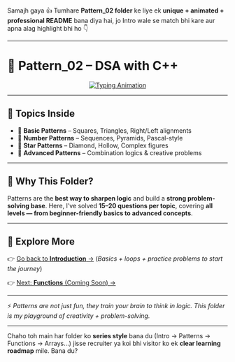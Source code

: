 Samajh gaya 👍 Tumhare **Pattern\_02 folder** ke liye ek **unique + animated + professional README** bana diya hai, jo Intro wale se match bhi kare aur apna alag highlight bhi ho 👇

---

# 🎨 Pattern\_02 – DSA with C++

<p align="center">
  <a href="https://git.io/typing-svg">
    <img src="https://readme-typing-svg.herokuapp.com?font=Fira+Code&size=22&pause=1000&color=F7B93E&center=true&vCenter=true&width=600&lines=⭐+Mastering+Patterns;📐+15-20+Questions+per+Topic;🚀+From+Basic+to+Advanced+Logic" alt="Typing Animation" />
  </a>
</p>

---

## 📂 Topics Inside

* 🔹 **Basic Patterns** – Squares, Triangles, Right/Left alignments
* 🔹 **Number Patterns** – Sequences, Pyramids, Pascal-style
* 🔹 **Star Patterns** – Diamond, Hollow, Complex figures
* 🔹 **Advanced Patterns** – Combination logics & creative problems

---

## 🎯 Why This Folder?

Patterns are the **best way to sharpen logic** and build a **strong problem-solving base**.
Here, I’ve solved **15–20 questions per topic**, covering **all levels — from beginner-friendly basics to advanced concepts**.

---

## 🔗 Explore More

👉 [Go back to **Introduction** →](../Introduction)
(*Basics + loops + practice problems to start the journey*)

👉 [Next: **Functions** (Coming Soon) →](../Functions)

---

⚡ *Patterns are not just fun, they train your brain to think in logic. This folder is my playground of creativity + problem-solving.*

---

Chaho toh main har folder ko **series style** bana du (Intro → Patterns → Functions → Arrays…) jisse recruiter ya koi bhi visitor ko ek **clear learning roadmap** mile.
Bana du?
